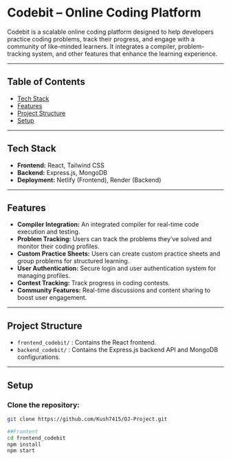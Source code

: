 # Codebit – Online Coding Platform

Codebit is a scalable online coding platform designed to help developers practice coding problems, track their progress, and engage with a community of like-minded learners. It integrates a compiler, problem-tracking system, and other features that enhance the learning experience.

---

## Table of Contents
- [Tech Stack](#tech-stack)
- [Features](#features)
- [Project Structure](#project-structure)
- [Setup](#setup)

---

## Tech Stack

- **Frontend:** React, Tailwind CSS  
- **Backend:** Express.js, MongoDB  
- **Deployment:** Netlify (Frontend), Render (Backend)  

---

## Features

- **Compiler Integration:** An integrated compiler for real-time code execution and testing.  
- **Problem Tracking:** Users can track the problems they’ve solved and monitor their coding profiles.  
- **Custom Practice Sheets:** Users can create custom practice sheets and group problems for structured learning.  
- **User Authentication:** Secure login and user authentication system for managing profiles.  
- **Contest Tracking:** Track progress in coding contests.  
- **Community Features:** Real-time discussions and content sharing to boost user engagement.  

---

## Project Structure

- `frontend_codebit/` : Contains the React frontend.  
- `backend_codebit/` : Contains the Express.js backend API and MongoDB configurations.  

---

## Setup

### Clone the repository:
```bash
git clone https://github.com/Kush7415/OJ-Project.git

##Frontent
cd frontend_codebit
npm install
npm start








